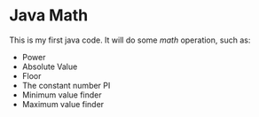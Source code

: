 # Java Math
This is my first java code. It will do some <i>math</i> operation, such as:
* Power
* Absolute Value
* Floor
* The constant number PI
* Minimum value finder
* Maximum value finder</ul>

